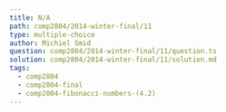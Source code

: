 ```yaml
---
title: N/A
path: comp2804/2014-winter-final/11
type: multiple-choice
author: Michiel Smid
question: comp2804/2014-winter-final/11/question.ts
solution: comp2804/2014-winter-final/11/solution.md
tags:
  - comp2804
  - comp2804-final
  - comp2804-fibonacci-numbers-(4.2)
---
```

